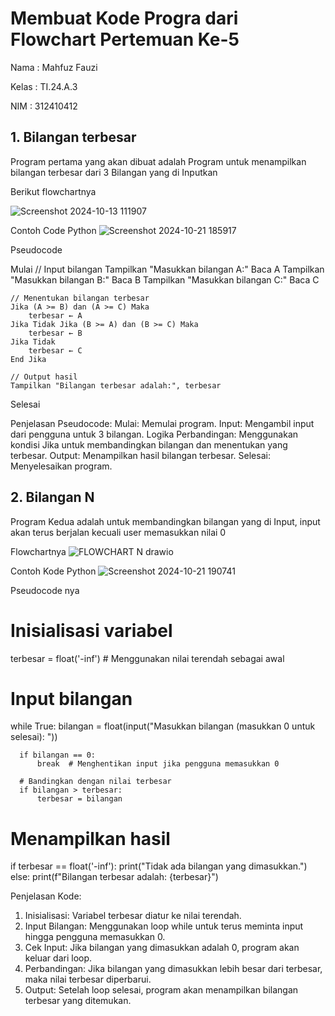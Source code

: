 # Membuat Kode Progra dari Flowchart Pertemuan Ke-5
Nama : Mahfuz Fauzi

Kelas : TI.24.A.3

NIM : 312410412

## 1. Bilangan terbesar 

Program pertama yang akan dibuat adalah Program untuk menampilkan bilangan terbesar dari 3 Bilangan yang di Inputkan

Berikut flowchartnya

![Screenshot 2024-10-13 111907](https://github.com/user-attachments/assets/1fa56203-8fae-4001-90d1-5bbde042724f)

Contoh Code Python
![Screenshot 2024-10-21 185917](https://github.com/user-attachments/assets/461fc99e-7175-4818-853a-c9dbc48b9476)

Pseudocode

Mulai
    // Input bilangan
    Tampilkan "Masukkan bilangan A:"
    Baca A
    Tampilkan "Masukkan bilangan B:"
    Baca B
    Tampilkan "Masukkan bilangan C:"
    Baca C

    // Menentukan bilangan terbesar
    Jika (A >= B) dan (A >= C) Maka
        terbesar ← A
    Jika Tidak Jika (B >= A) dan (B >= C) Maka
        terbesar ← B
    Jika Tidak
        terbesar ← C
    End Jika

    // Output hasil
    Tampilkan "Bilangan terbesar adalah:", terbesar
Selesai

Penjelasan Pseudocode:
Mulai: Memulai program.
Input: Mengambil input dari pengguna untuk 3 bilangan.
Logika Perbandingan: Menggunakan kondisi Jika untuk membandingkan bilangan dan menentukan yang terbesar.
Output: Menampilkan hasil bilangan terbesar.
Selesai: Menyelesaikan program.

## 2. Bilangan N

Program Kedua adalah untuk membandingkan bilangan yang di Input, input akan terus berjalan kecuali user memasukkan nilai 0

Flowchartnya
![FLOWCHART N drawio](https://github.com/user-attachments/assets/a82519e4-531e-4a76-aca3-746d9aebeeda)

Contoh Kode Python
![Screenshot 2024-10-21 190741](https://github.com/user-attachments/assets/b0e7d73c-400c-41a5-8d9a-69b1594016d2)

Pseudocode nya

  # Inisialisasi variabel
  terbesar = float('-inf')  # Menggunakan nilai terendah sebagai awal

  # Input bilangan
  while True:
      bilangan = float(input("Masukkan bilangan (masukkan 0 untuk selesai): "))
    
      if bilangan == 0:
          break  # Menghentikan input jika pengguna memasukkan 0
    
      # Bandingkan dengan nilai terbesar
      if bilangan > terbesar:
          terbesar = bilangan

  # Menampilkan hasil
  if terbesar == float('-inf'):
      print("Tidak ada bilangan yang dimasukkan.")
  else:
      print(f"Bilangan terbesar adalah: {terbesar}")

Penjelasan Kode:


1. Inisialisasi: Variabel terbesar diatur ke nilai terendah.
2. Input Bilangan: Menggunakan loop while untuk terus meminta input hingga pengguna memasukkan 0.
3. Cek Input: Jika bilangan yang dimasukkan adalah 0, program akan keluar dari loop.
4. Perbandingan: Jika bilangan yang dimasukkan lebih besar dari terbesar, maka nilai terbesar diperbarui.
5. Output: Setelah loop selesai, program akan menampilkan bilangan terbesar yang ditemukan.
